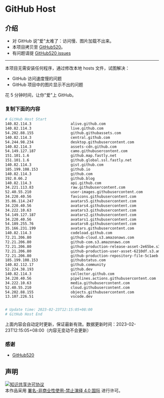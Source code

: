 # GitHub Host
## 介绍
- 对 GitHub 说"爱"太难了：访问慢、图片加载不出来。
- 本项目拷贝至 [GitHub520](https://github.com/521xueweihan/GitHub520)。
- 有问题请提 [GitHub520 issues](https://github.com/521xueweihan/GitHub520/issues/new)

---

本项目无需安装任何程序，通过修改本地 hosts 文件，试图解决：
- GitHub 访问速度慢的问题
- GitHub 项目中的图片显示不出的问题

花 5 分钟时间，让你"爱"上 GitHub。

### 复制下面的内容
```bash
# GitHub Host Start
140.82.114.3                  alive.github.com
140.82.114.3                  live.github.com
54.202.88.155                 github.githubassets.com
140.82.114.3                  central.github.com
54.244.98.234                 desktop.githubusercontent.com
140.82.114.3                  assets-cdn.github.com
54.149.127.187                camo.githubusercontent.com
151.101.1.6                   github.map.fastly.net
151.101.1.6                   github.global.ssl.fastly.net
140.82.114.3                  gist.github.com
185.199.108.153               github.io
140.82.114.3                  github.com
192.0.66.2                    github.blog
140.82.114.3                  api.github.com
34.221.113.83                 raw.githubusercontent.com
52.40.55.210                  user-images.githubusercontent.com
34.220.40.56                  favicons.githubusercontent.com
35.86.114.247                 avatars5.githubusercontent.com
34.220.40.56                  avatars4.githubusercontent.com
34.222.10.63                  avatars3.githubusercontent.com
54.149.127.187                avatars2.githubusercontent.com
34.220.40.56                  avatars1.githubusercontent.com
54.189.255.76                 avatars0.githubusercontent.com
35.166.231.199                avatars.githubusercontent.com
140.82.114.3                  codeload.github.com
72.21.206.80                  github-cloud.s3.amazonaws.com
72.21.206.80                  github-com.s3.amazonaws.com
72.21.206.80                  github-production-release-asset-2e65be.s3.amazonaws.com
72.21.206.80                  github-production-user-asset-6210df.s3.amazonaws.com
72.21.206.80                  github-production-repository-file-5c1aeb.s3.amazonaws.com
185.199.108.153               githubstatus.com
140.82.112.17                 github.community
52.224.38.193                 github.dev
140.82.114.3                  collector.github.com
34.220.40.56                  pipelines.actions.githubusercontent.com
34.222.10.63                  media.githubusercontent.com
52.40.55.210                  cloud.githubusercontent.com
54.202.88.155                 objects.githubusercontent.com
13.107.226.51                 vscode.dev


# Update time: 2023-02-23T12:15:05+08:00
# GitHub Host End

```
上面内容会自动定时更新，保证最新有效。数据更新时间：2023-02-23T12:15:05+08:00（内容无变动不会更新）

### 感谢

- [GitHub520](https://github.com/521xueweihan/GitHub520)

## 声明
<a rel="license" href="https://creativecommons.org/licenses/by-nc-nd/4.0/deed.zh"><img alt="知识共享许可协议" style="border-width: 0" src="https://licensebuttons.net/l/by-nc-nd/4.0/88x31.png"></a><br>本作品采用 <a rel="license" href="https://creativecommons.org/licenses/by-nc-nd/4.0/deed.zh">署名-非商业性使用-禁止演绎 4.0 国际</a> 进行许可。
